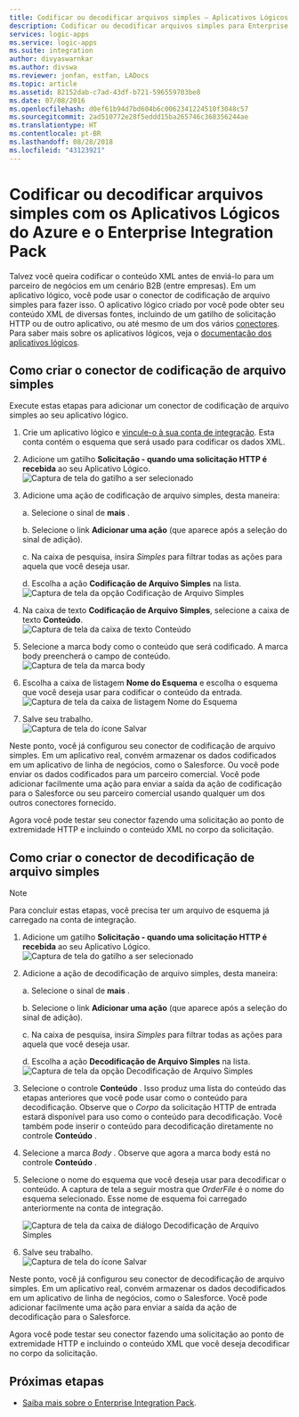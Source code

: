 ```yaml
---
title: Codificar ou decodificar arquivos simples – Aplicativos Lógicos do Azure | Microsoft Docs
description: Codificar ou decodificar arquivos simples para Enterprise Integration com os Aplicativos Lógicos do Azure e o Enterprise Integration Pack
services: logic-apps
ms.service: logic-apps
ms.suite: integration
author: divyaswarnkar
ms.author: divswa
ms.reviewer: jonfan, estfan, LADocs
ms.topic: article
ms.assetid: 82152dab-c7ad-43df-b721-596559703be8
ms.date: 07/08/2016
ms.openlocfilehash: d0ef61b94d7bd604b6c0062341224510f3048c57
ms.sourcegitcommit: 2ad510772e28f5eddd15ba265746c368356244ae
ms.translationtype: HT
ms.contentlocale: pt-BR
ms.lasthandoff: 08/28/2018
ms.locfileid: "43123921"
---
```

# <a name="encode-or-decode-flat-files-with-azure-logic-apps-and-enterprise-integration-pack"></a>Codificar ou decodificar arquivos simples com os Aplicativos Lógicos do Azure e o Enterprise Integration Pack

Talvez você queira codificar o conteúdo XML antes de enviá-lo para um parceiro de negócios em um cenário B2B (entre empresas). Em um aplicativo lógico, você pode usar o conector de codificação de arquivo simples para fazer isso. O aplicativo lógico criado por você pode obter seu conteúdo XML de diversas fontes, incluindo de um gatilho de solicitação HTTP ou de outro aplicativo, ou até mesmo de um dos vários [conectores](../connectors/apis-list.md). Para saber mais sobre os aplicativos lógicos, veja o [documentação dos aplicativos lógicos](logic-apps-overview.md "Saiba mais sobre os Aplicativos Lógicos").  

## <a name="create-the-flat-file-encoding-connector"></a>Como criar o conector de codificação de arquivo simples
Execute estas etapas para adicionar um conector de codificação de arquivo simples ao seu aplicativo lógico.

1. Crie um aplicativo lógico e [vincule-o à sua conta de integração](logic-apps-enterprise-integration-accounts.md "Saiba como vincular uma conta de integração a um Aplicativo lógico"). Esta conta contém o esquema que será usado para codificar os dados XML.  
1. Adicione um gatilho **Solicitação - quando uma solicitação HTTP é recebida** ao seu Aplicativo Lógico.  
   ![Captura de tela do gatilho a ser selecionado](./media/logic-apps-enterprise-integration-b2b/flatfile-1.png)    
1. Adicione uma ação de codificação de arquivo simples, desta maneira:
   
     a. Selecione o sinal de **mais** .
   
    b. Selecione o link **Adicionar uma ação** (que aparece após a seleção do sinal de adição).
   
    c. Na caixa de pesquisa, insira *Simples* para filtrar todas as ações para aquela que você deseja usar.
   
    d. Escolha a ação **Codificação de Arquivo Simples** na lista.   
   ![Captura de tela da opção Codificação de Arquivo Simples](media/logic-apps-enterprise-integration-flatfile/flatfile-2.png)   
1. Na caixa de texto **Codificação de Arquivo Simples**, selecione a caixa de texto **Conteúdo**.  
   ![Captura de tela da caixa de texto Conteúdo](media/logic-apps-enterprise-integration-flatfile/flatfile-3.png)  
1. Selecione a marca body como o conteúdo que será codificado. A marca body preencherá o campo de conteúdo.     
   ![Captura de tela da marca body](media/logic-apps-enterprise-integration-flatfile/flatfile-4.png)  
1. Escolha a caixa de listagem **Nome do Esquema** e escolha o esquema que você deseja usar para codificar o conteúdo da entrada.    
   ![Captura de tela da caixa de listagem Nome do Esquema](media/logic-apps-enterprise-integration-flatfile/flatfile-5.png)  
1. Salve seu trabalho.   
   ![Captura de tela do ícone Salvar](media/logic-apps-enterprise-integration-flatfile/flatfile-6.png)  

Neste ponto, você já configurou seu conector de codificação de arquivo simples. Em um aplicativo real, convém armazenar os dados codificados em um aplicativo de linha de negócios, como o Salesforce. Ou você pode enviar os dados codificados para um parceiro comercial. Você pode adicionar facilmente uma ação para enviar a saída da ação de codificação para o Salesforce ou seu parceiro comercial usando qualquer um dos outros conectores fornecido.

Agora você pode testar seu conector fazendo uma solicitação ao ponto de extremidade HTTP e incluindo o conteúdo XML no corpo da solicitação.  

## <a name="create-the-flat-file-decoding-connector"></a>Como criar o conector de decodificação de arquivo simples

> [!NOTE]
> Para concluir estas etapas, você precisa ter um arquivo de esquema já carregado na conta de integração.

1. Adicione um gatilho **Solicitação - quando uma solicitação HTTP é recebida** ao seu Aplicativo Lógico.  
   ![Captura de tela do gatilho a ser selecionado](./media/logic-apps-enterprise-integration-b2b/flatfile-1.png)    
1. Adicione a ação de decodificação de arquivo simples, desta maneira:
   
     a. Selecione o sinal de **mais** .
   
    b. Selecione o link **Adicionar uma ação** (que aparece após a seleção do sinal de adição).
   
    c. Na caixa de pesquisa, insira *Simples* para filtrar todas as ações para aquela que você deseja usar.
   
    d. Escolha a ação **Decodificação de Arquivo Simples** na lista.   
   ![Captura de tela da opção Decodificação de Arquivo Simples](media/logic-apps-enterprise-integration-flatfile/flatfile-2.png)   
1. Selecione o controle **Conteúdo** . Isso produz uma lista do conteúdo das etapas anteriores que você pode usar como o conteúdo para decodificação. Observe que o *Corpo* da solicitação HTTP de entrada estará disponível para uso como o conteúdo para decodificação. Você também pode inserir o conteúdo para decodificação diretamente no controle **Conteúdo** .     
1. Selecione a marca *Body* . Observe que agora a marca body está no controle **Conteúdo** .
1. Selecione o nome do esquema que você deseja usar para decodificar o conteúdo. A captura de tela a seguir mostra que *OrderFile* é o nome do esquema selecionado. Esse nome de esquema foi carregado anteriormente na conta de integração.
   
   ![Captura de tela da caixa de diálogo Decodificação de Arquivo Simples](media/logic-apps-enterprise-integration-flatfile/flatfile-decode-1.png)    
1. Salve seu trabalho.  
   ![Captura de tela do ícone Salvar](media/logic-apps-enterprise-integration-flatfile/flatfile-6.png)    

Neste ponto, você já configurou seu conector de decodificação de arquivo simples. Em um aplicativo real, convém armazenar os dados decodificados em um aplicativo de linha de negócios, como o Salesforce. Você pode adicionar facilmente uma ação para enviar a saída da ação de decodificação para o Salesforce.

Agora você pode testar seu conector fazendo uma solicitação ao ponto de extremidade HTTP e incluindo o conteúdo XML que você deseja decodificar no corpo da solicitação.  

## <a name="next-steps"></a>Próximas etapas
* [Saiba mais sobre o Enterprise Integration Pack](logic-apps-enterprise-integration-overview.md "Saiba mais sobre o Enterprise Integration Pack").  

